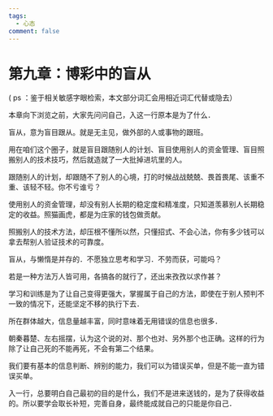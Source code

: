 ```yaml
---
tags:
  - 心态
comment: false
---
```

# 第九章：博彩中的盲从

( ps ：鉴于相关敏感字眼检索，本文部分词汇会用相近词汇代替或隐去）

本章向下浏览之前，大家先问问自己，入这一行原本是为了什么．

盲从，意为盲目跟从。就是无主见，做外部的人或事物的跟班。

用在咱们这个圈子，就是盲目跟随别人的计划、盲目使用别人的资金管理、盲目照搬别人的技术技巧，然后就造就了一大批掉进坑里的人。

跟随别人的计划，却跟随不了别人的心境，打的时候战战兢兢、畏首畏尾、该重不重、该轻不轻。你不亏谁亏？

使用别人的资金管理，却没有别人长期的稳定度和精准度，只知道羡慕别人长期稳定的收益。照猫画虎，都是为庄家的钱包做贡献。

照搬别人的技术方法，却压根不懂所以然，只懂招式、不会心法，你有多少钱可以拿去帮别人验证技术的可靠度。

盲从，与懒惰是并存的．不愿独立思考和学习．不劳而获，可能吗？

若是一种方法万人皆可用，各搞各的就行了，还出来孜孜以求作甚？

学习和训练是为了让自己变得更强大，掌握属于自己的方法，即使在于别人预判不一致的情况下，还能坚定不移的执行下去．

所在群体越大，信息量越丰富，同时意味着无用错误的信息也很多．

朝秦暮楚、左右摇摆，认为这个说的对、那个也对、另外那个也正确。这样的行为除了让自己死的不能再死，不会有第二个结果。

我们要有基本的信息判断、辨别的能力，我们可以为错误买单，但是不能一直为错误买单。

入一行，总要明白自己最初的目的是什么，我们不是进来送钱的，是为了获得收益的。所以要学会取长补短，完善自身，最终能成就自己的只能是你自己．

